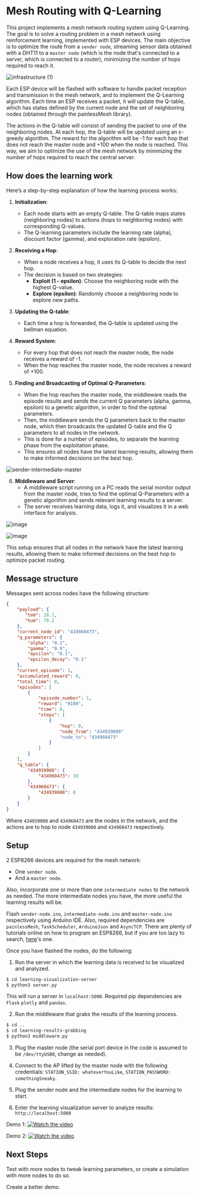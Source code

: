 # Mesh Routing with Q-Learning

This project implements a mesh network routing system using Q-Learning. The goal is to solve a routing problem in a mesh network using reinforcement learning, implemented with ESP devices. The main objective is to optimize the route from a `sender node`, streaming sensor data obtained with a DHT11 to a `master node` (which is the node that's connected to a server, which is connected to a router), minimizing the number of hops required to reach it.

![infrastructure (1)](https://github.com/user-attachments/assets/3d4fac86-66f3-4d0a-aa06-6f3a00470c4f)

Each ESP device will be flashed with software to handle packet reception and transmission in the mesh network, and to implement the Q-Learning algorithm. Each time an ESP receives a packet, it will update the Q-table, which has states defined by the current node and the set of neighboring nodes (obtained through the painlessMesh library).

The actions in the Q-table will consist of sending the packet to one of the neighboring nodes. At each hop, the Q-table will be updated using an ε-greedy algorithm. The reward for the algorithm will be -1 for each hop that does not reach the master node and +100 when the node is reached. This way, we aim to optimize the use of the mesh network by minimizing the number of hops required to reach the central server.

## How does the learning work

Here’s a step-by-step explanation of how the learning process works:

1. **Initialization**: 
   - Each node starts with an empty Q-table. The Q-table maps states (neighboring nodes) to actions (hops to neighboring nodes) with corresponding Q-values.
   - The Q-learning parameters include the learning rate (alpha), discount factor (gamma), and exploration rate (epsilon).

2. **Receiving a Hop**: 
   - When a node receives a hop, it uses its Q-table to decide the next hop.
   - The decision is based on two strategies:
     - **Exploit (1 - epsilon)**: Choose the neighboring node with the highest Q-value.
     - **Explore (epsilon)**: Randomly choose a neighboring node to explore new paths.

3. **Updating the Q-table**: 
   - Each time a hop is forwarded, the Q-table is updated using the bellman equation.

4. **Reward System**: 
   - For every hop that does not reach the master node, the node receives a reward of -1.
   - When the hop reaches the master node, the node receives a reward of +100.

5. **Finding and Broadcasting of Optimal Q-Parameters**:
   - When the hop reaches the master node, the middleware reads the episode results and sends the current Q parameters (alpha, gamma, epsilon) to a genetic algorithm, in order to find the optimal parameters.
   - Then, the middleware sends the Q parameters back to the master node, which then broadcasts the updated Q-table and the Q parameters to all nodes in the network.
   - This is done for a number of episodes, to separate the learning phase from the exploitation phase.
   - This ensures all nodes have the latest learning results, allowing them to make informed decisions on the best hop.

![sender-intermediate-master](https://github.com/user-attachments/assets/af65e433-a2b9-45f8-bbc7-f9211c1d41ca)

6. **Middleware and Server**:
   - A middleware script running on a PC reads the serial monitor output from the master node, tries to find the optimal Q-Parameters with a genetic algorithm and sends relevant learning results to a server.
   - The server receives learning data, logs it, and visualizes it in a web interface for analysis.

![image](https://github.com/user-attachments/assets/34c1f5fb-ae6e-44ec-bc56-7ddf2e542efa)

![image](https://github.com/user-attachments/assets/65875361-88aa-44a0-b7fa-ce49bf133b04)

This setup ensures that all nodes in the network have the latest learning results, allowing them to make informed decisions on the best hop to optimize packet routing.

## Message structure

Messages sent across nodes have the following structure:

```json
{
    "payload": {
       "tem": 28.1,
       "hum": 70.2
    },
    "current_node_id": "434960473",
    "q_parameters": {
        "alpha": "0.1",
        "gamma": "0.9",
        "epsilon": "0.1",
        "epsilon_decay": "0.1"
    },
    "current_episode": 1,
    "accumulated_reward": 0,
    "total_time": 0,
    "episodes": [
        {
            "episode_number": 1,
            "reward": "0100",
            "time": 0,
            "steps": [
                {
                    "hop": 0,
                    "node_from": "434939008"
                    "node_to": "434960473"
                }
            ]
        }
    ],
    "q_table": {
        "434939008": {
            "434960473": 10
        },
        "434960473": {
            "434939008": 0
        }
    }
}
```

Where `434939008` and `434960473` are the nodes in the network, and the actions are to hop to node `434939008` and `434960473` respectively.

## Setup

2 ESP8266 devices are required for the mesh network:
 - One `sender node`.
 - And a `master node`.

Also, incorporate one or more than one `intermediate nodes` to the network as needed. The more intermediate nodes you have, the more useful the learning results will be.

Flash `sender-node.ino`, `intermediate-node.ino` and `master-node.ino` respectively using Arduino IDE. Also, required dependencies are `painlessMesh`, `TaskScheduler`, `ArduinoJson` and `AsyncTCP`.
There are plenty of tutorials online on how to program an ESP8266, but if you are too lazy to search, [here](https://www.youtube.com/watch?v=lQm3YKkXPNc)'s one.

Once you have flashed the nodes, do the following:

1. Run the server in which the learning data is received to be visualized and analyzed.
```bash
$ cd learning-visualization-server
$ python3 server.py
```
This will run a server in `localhost:5000`. Required pip dependencies are `Flask` `plotly` and `pandas`.

2. Run the middleware that grabs the results of the learning process.
```bash
$ cd ..
$ cd learning-results-grabbing
$ python3 middleware.py
```

3. Plug the master node (the serial port device in the code is assumed to be `/dev/ttyUSB0`, change as needed).

4. Connect to the AP lifted by the master node with the following credentials: `STATION_SSID: whateverYouLike`, `STATION_PASSWORD: somethingSneaky`.

5. Plug the sender node and the intermediate nodes for the learning to start.

6. Enter the learning visualization server to analyze results: `http://localhost:5000`

Demo 1:
[![Watch the video](https://raw.githubusercontent.com/FrancoBre/q-mesh-routing/master/assets/thumbnail.jpeg)](https://youtu.be/WYOyJp7k9bQ)

Demo 2:
[![Watch the video](https://github.com/user-attachments/assets/88dddd2a-fdf8-4cbd-a961-f1f22c596134)](https://youtu.be/fHp0AZggZRo)

## Next Steps

Test with more nodes to tweak learning parameters, or create a simulation with more nodes to do so.

Create a better demo.
